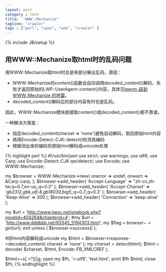 ```yaml
---
layout: post
category : tech
title:  "WWW::Mechanize"
tagline: "crawler"
tags : ["perl", "cpan", "web", "crawler" ] 
---
```

{% include JB/setup %}

## 用WWW::Mechanize取html时的乱码问题

用WWW::Mechanize取html时总是有部分解出乱码，原因：
- WWW::Mechanize的content()函数会自动调用decoded_content()解码，失败才返回原始的LWP::UserAgent::content()内容，具体见[leeym-踩到 WWW::Mechanize 的地雷](http://blog.leeym.com/2007/03/wwwmechanize.html)。
- decoded_content()解码后的部分内容有时也是乱码。

因此，WWW::Mechanize模块直接取content()或decoded_content()都不靠谱。

一种解决方案是：
- 指定decoded_content(charset => 'none')避免自动解码，取回原始html内容
- 再用Encode::Detect::CJK::detect()检测其编码
- 根据测出来的编码将原始html解码成unicode处理

{% highlight perl %}
#!/usr/bin/perl
use strict;
use warnings;
use utf8;
use Carp;
use Encode::Detect::CJK qw/detect/;
use Encode;
use WWW::Mechanize;
 
my $browser =
    WWW::Mechanize->new( onerror => undef, onwarn => \&Carp::carp, );
$browser->add_header(
    'Accept-Language' => "zh-cn,zh-tw;q=0.7,en-us,*;q=0.3" );
$browser->add_header( 'Accept-Charset' =>
        'gb2312,gbk,utf-8,gb18030,big5,;q=0.7,*;q=0.3' );
$browser->add_header( 'Keep-Alive' => 300 );
$browser->add_header( 'Connection' => 'keep-alive' );
 
my $url  = 'http://www.jjwxc.net/onebook.php?novelid=404264&chapterid=4';
#my $url  = 'http://www.dddbbb.net/93345_5194303.html';
my $flag = $browser->get($url);
exit unless ( $browser->success() );
 
#将html内容解码成unicode
my $html = $browser->response->decoded_content( charset => 'none' );
my $charset = detect($html);
$html = decode( $charset, $html, Encode::FB_XMLCREF );
 
$html=~s[<font color='#.{6}'>.*?</font>][]g;
open my $fh, '>:utf8', 'test.html';
print $fh $html;
close $fh;
{% endhighlight %}
